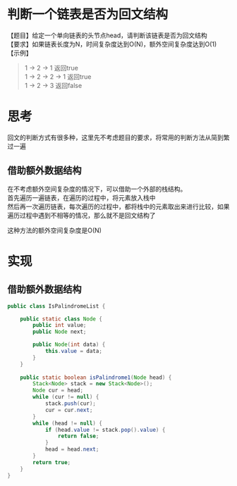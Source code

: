 # 判断一个链表是否为回文结构 
【题目】给定一个单向链表的头节点head，请判断该链表是否为回文结构  
【要求】如果链表长度为N，时间复杂度达到O(N)，额外空间复杂度达到O(1)  
【示例】
>1 -> 2 -> 1 返回true   
1 -> 2 -> 2 -> 1 返回true   
1 -> 2 -> 3 返回false

# 思考 
回文的判断方式有很多种，这里先不考虑题目的要求，将常用的判断方法从简到繁过一遍  

## 借助额外数据结构  
在不考虑额外空间复杂度的情况下，可以借助一个外部的栈结构。   
首先遍历一遍链表，在遍历的过程中，将元素放入栈中   
然后再一次遍历链表，每次遍历的过程中，都将栈中的元素取出来进行比较，如果遍历过程中遇到不相等的情况，那么就不是回文结构了  

这种方法的额外空间复杂度是O(N) 


# 实现 

## 借助额外数据结构   
```java
public class IsPalindromeList {

	public static class Node {
		public int value;
		public Node next;

		public Node(int data) {
			this.value = data;
		}
	}
	
	public static boolean isPalindrome1(Node head) {
		Stack<Node> stack = new Stack<Node>();
		Node cur = head;
		while (cur != null) {
			stack.push(cur);
			cur = cur.next;
		}
		while (head != null) {
			if (head.value != stack.pop().value) {
				return false;
			}
			head = head.next;
		}
		return true;
	}
}
```